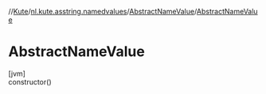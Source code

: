 //[Kute](../../../index.md)/[nl.kute.asstring.namedvalues](../index.md)/[AbstractNameValue](index.md)/[AbstractNameValue](-abstract-name-value.md)

# AbstractNameValue

[jvm]\
constructor()
